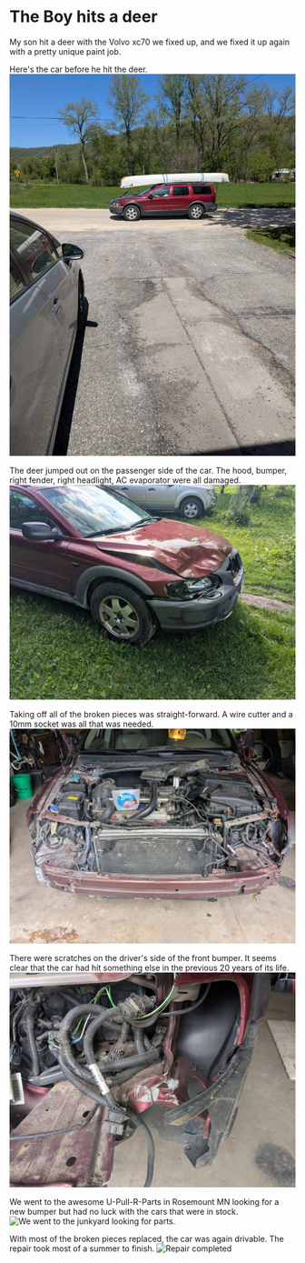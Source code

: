 # The Boy hits a deer

My son hit a deer with the Volvo xc70 we fixed up, and we fixed it up again with a pretty unique paint job.  
 
Here's the car before he hit the deer.  
![A few months before the volvo hit the deer](./volvo_deer/before.jpg)


The deer jumped out on the passenger side of the car.  The hood, bumper, right fender, right headlight, AC evaporator were all damaged.![The morning after the volvo hit the deer](./volvo_deer/impact.jpg)

Taking off all of the broken pieces was straight-forward.  A wire cutter and a 10mm socket was all that was needed.
![The front end of the car, all trim pieces removed.](./volvo_deer/torn_apart.jpg)

There were scratches on the driver's side of the front bumper.  It seems clear that the car had hit something else in the previous 20 years of its life. 
![We discovered evidence of a previous impact on the driver's side of the car.](./volvo_deer/prev_impact.jpg)

We went to the awesome U-Pull-R-Parts in Rosemount MN looking for a new bumper but had no luck with the cars that were in stock.
![We went to the junkyard looking for parts.](./volvo_deer/junkyard.jpg)

With most of the broken pieces replaced, the car was again drivable.  The repair took most of a summer to finish. 
![Repair completed](./volvo_deer/after.jpg)
